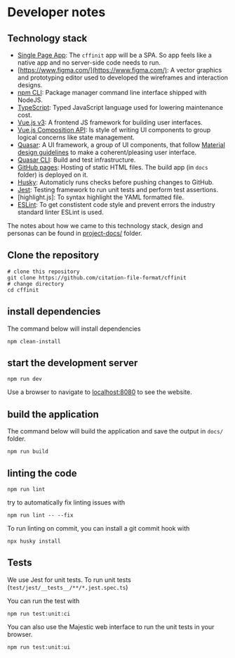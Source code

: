 # Developer notes



## Technology stack

- [Single Page App](https://en.wikipedia.org/wiki/Single-page_application): The `cffinit` app will be a SPA. So app feels like a native app and no server-side code needs to run.
- [https://www.figma.com/](https://www.figma.com/): A vector graphics and prototyping editor used to developed the wireframes and interaction designs.
- [npm CLI](https://docs.npmjs.com/cli/v7): Package manager command line interface shipped with NodeJS.
- [TypeScript](https://www.typescriptlang.org/): Typed JavaScript language used for lowering maintenance cost.
- [Vue.js v3](https://v3.vuejs.org/): A frontend JS framework for building user interfaces.
- [Vue.js Composition API](https://v3.vuejs.org/guide/composition-api-introduction.html): Is style of writing UI components to group logical concerns like state management.
- [Quasar](https://quasar.dev/): A UI framework, a group of UI components, that follow [Material design guidelines](https://material.io/design) to make a coherent/pleasing user interface.
- [Quasar CLI](https://quasar.dev/quasar-cli): Build and test infrastructure.
- [GitHub pages](https://pages.github.com/): Hosting of static HTML files. The build app (in `docs` folder) is deployed on it.
- [Husky](https://typicode.github.io/husky/#/): Automaticly runs checks before pushing changes to GitHub.
- [Jest](https://jestjs.io/): Testing framework to run unit tests and perform test assertions.
- [highlight.js]: To syntax highlight the YAML formatted file.
- [ESLint](https://eslint.org/): To get constistent code style and prevent errors the industry standard linter ESLint is used.

The notes about how we came to this technology stack, design and personas can be found in [project-docs/](project-docs/) folder.

## Clone the repository

```shell
# clone this repository
git clone https://github.com/citation-file-format/cffinit
# change directory
cd cffinit
```

## install dependencies

The command below will install dependencies

```shell
npm clean-install
```

## start the development server

```shell
npm run dev
```

Use a browser to navigate to [localhost:8080](http://localhost:8080/) to see the website.

## build the application

The command below will build the application and save the output in `docs/` folder.

```shell
npm run build
```

## linting the code

```shell
npm run lint
```

try to automatically fix linting issues with

```shell
npm run lint -- --fix
```

To run linting on commit, you can install a git commit hook with

```shell
npx husky install
```

## Tests

We use Jest for unit tests. To run unit tests (`test/jest/__tests__/**/*.jest.spec.ts`)

You can run the test with

```shell
npm run test:unit:ci
```

You can also use the Majestic web interface to run the unit tests in your browser.

```shell
npm run test:unit:ui
```
